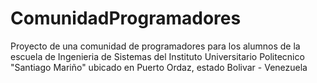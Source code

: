 # ComunidadProgramadores
Proyecto de una comunidad de programadores para los alumnos de la escuela de Ingenieria de Sistemas del Instituto Universitario Politecnico "Santiago Mariño" ubicado en Puerto Ordaz, estado Bolivar - Venezuela
